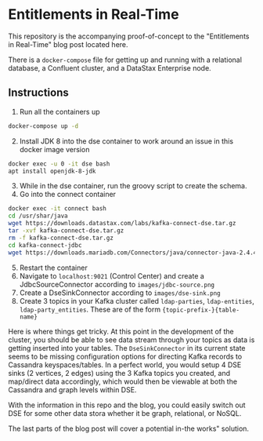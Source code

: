 # Entitlements in Real-Time

This repository is the accompanying proof-of-concept to the "Entitlements in
Real-Time" blog post located here.

There is a `docker-compose` file for getting up and running with a relational
database, a Confluent cluster, and a DataStax Enterprise node.

## Instructions

1. Run all the containers up

  ```bash
  docker-compose up -d
  ```

2. Install JDK 8 into the dse container to work around an issue in this docker image version

  ```bash
  docker exec -u 0 -it dse bash
  apt install openjdk-8-jdk
  ```

3. While in the dse container, run the groovy script to create the schema.
4. Go into the connect container

  ```bash
  docker exec -it connect bash
  cd /usr/shar/java
  wget https://downloads.datastax.com/labs/kafka-connect-dse.tar.gz
  tar -xvf kafka-connect-dse.tar.gz
  rm -f kafka-connect-dse.tar.gz
  cd kafka-connect-jdbc
  wget https://downloads.mariadb.com/Connectors/java/connector-java-2.4.4/mariadb-java-client-2.4.4.jar
  ```

5. Restart the container
6. Navigate to `localhost:9021` (Control Center) and create a
JdbcSourceConnector according to `images/jdbc-source.png`
7. Create a DseSinkConnector according to `images/dse-sink.png`
8. Create 3 topics in your Kafka cluster called `ldap-parties`,
`ldap-entities`, `ldap-party_entities`. These are of the form
`{topic-prefix-}{table-name}`

Here is where things get tricky. At this point in the development of the
cluster, you should be able to see data stream through your topics as data is
getting inserted into your tables. The `DseSinkConnector` in its current state
seems to be missing configuration options for directing Kafka records to
Cassandra keyspaces/tables. In a perfect world, you would setup 4 DSE sinks (2 vertices, 2 edges)
using the 3 Kafka topics you created, and map/direct data accordingly, which
would then be viewable at both the Cassandra and graph levels within DSE.

With the information in this repo and the blog, you could easily switch out DSE
for some other data stora whether it be graph, relational, or NoSQL.

The last parts of the blog post will cover a potential in-the works" solution.
